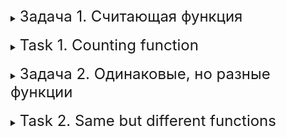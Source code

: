 <details>
<summary><font size="+2">Задача 1. Считающая функция</font></summary>

### Описание
Нужно написать функцию, которая отслеживает, сколько раз она была вызвана за время работы программы.

Посмотрите на этот код:
```cpp
int main(int argc, char** argv)
{
    for (int i = 0; i < 15; i++)
    {
        counting_function();
    }
}
```
Ваша задача — написать функцию `counting_function` так, чтобы программа имела вывод на консоль, как показано ниже.

<details>
<summary><font size="+1">Пример работы программы</font></summary>

```
Количество вызовов функции counting_function(): 1
Количество вызовов функции counting_function(): 2
Количество вызовов функции counting_function(): 3
Количество вызовов функции counting_function(): 4
Количество вызовов функции counting_function(): 5
Количество вызовов функции counting_function(): 6
Количество вызовов функции counting_function(): 7
Количество вызовов функции counting_function(): 8
Количество вызовов функции counting_function(): 9
Количество вызовов функции counting_function(): 10
Количество вызовов функции counting_function(): 11
Количество вызовов функции counting_function(): 12
Количество вызовов функции counting_function(): 13
Количество вызовов функции counting_function(): 14
Количество вызовов функции counting_function(): 15
```
</details>
</details>
<br>

<details>
<summary><font size="+2">Task 1. Counting function</font></summary>

### Description
You need to write a function that tracks how many times it has been called while the program is running.

Look at this code:
```cpp
int main(int argc, char** argv)
{
     for (int i = 0; i < 15; i++)
     {
         counting_function();
     }
}
```
Your task is to write the `counting_function` function so that the program has console output as shown below.

<details>
<summary><font size="+1">Example of program operation</font></summary>

```
Number of calls to the counting_function() function: 1
Number of calls to the counting_function() function: 2
Number of calls to the counting_function() function: 3
Number of calls to counting_function(): 4
Number of calls to the counting_function() function: 5
Number of calls to the counting_function() function: 6
Number of calls to the counting_function() function: 7
Number of calls to counting_function(): 8
Number of calls to the counting_function() function: 9
Number of calls to the counting_function() function: 10
Number of calls to counting_function(): 11
Number of calls to counting_function(): 12
Number of calls to counting_function(): 13
Number of calls to counting_function(): 14
Number of calls to counting_function(): 15
```
</details>
</details>
<br>

<details>
<summary><font size="+2">Задача 2. Одинаковые, но разные функции</font></summary>

### Описание
Ваша задача — создать несколько функций с **одинаковой** сигнатурой, то есть с одинаковым именем, одинаковыми параметрами и одинаковым типом возвращаемого значения, но с разной реализацией.

Создайте четыре функции `int calc(int x, int y)`, каждая из которых будет реализовывать одно из четырёх простых арифметических действий: сложение, вычитание, умножение, деление.

В функции `main` напишите код, который использует каждую из четырёх функций и выводит результат на экран. В функции передавайте два числа, которые перед этим тоже выведите на экран, чтобы можно было убедиться в корректности операции.

<details>
<summary><font size="+1">Пример работы программы</font></summary>

```
x = 6, y = 9
Сложение: 15
Вычитание: -3
Умножение: 54
Деление: 0
```
</details>
</details>
<br>

<details>
<summary><font size="+2">Task 2. Same but different functions</font></summary>

### Description
Your task is to create several functions with the **same** signature, that is, with the same name, the same parameters and the same return type, but with different implementations.

Create four functions `int calc(int x, int y)`, each of which will implement one of the four simple arithmetic operations: addition, subtraction, multiplication, division.

In the `main` function, write code that uses each of the four functions and prints the result to the screen. In the function, pass two numbers, which you also display on the screen before so that you can verify the correctness of the operation.

<details>
<summary><font size="+1">Example of program operation</font></summary>

```
x = 6, y = 9
Addition: 15
Subtraction: -3
Multiplication: 54
Division: 0
```
</details>
</details>
<br>